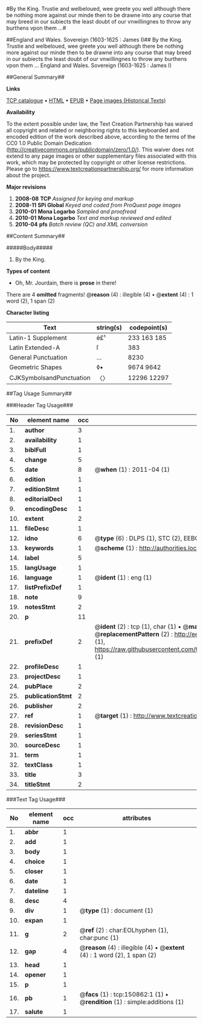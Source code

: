 #By the King. Trustie and welbeloued, wee greete you well although there be nothing more against our minde then to be drawne into any course that may breed in our subiects the least doubt of our vnwillingnes to throw any burthens vpon them ...#

##England and Wales. Sovereign (1603-1625 : James I)##
By the King. Trustie and welbeloued, wee greete you well although there be nothing more against our minde then to be drawne into any course that may breed in our subiects the least doubt of our vnwillingnes to throw any burthens vpon them ...
England and Wales. Sovereign (1603-1625 : James I)

##General Summary##

**Links**

[TCP catalogue](http://www.ota.ox.ac.uk/tcp/)  • 
[HTML](http://tei.it.ox.ac.uk/tcp/Texts-HTML/free/A73/A73997.html)  • 
[EPUB](http://tei.it.ox.ac.uk/tcp/Texts-EPUB/free/A73/A73997.epub) • 
[Page images (Historical Texts)](https://historicaltexts.jisc.ac.uk/eebo-99899064e)

**Availability**

To the extent possible under law, the Text Creation Partnership has waived all copyright and related or neighboring rights to this keyboarded and encoded edition of the work described above, according to the terms of the CC0 1.0 Public Domain Dedication (http://creativecommons.org/publicdomain/zero/1.0/). This waiver does not extend to any page images or other supplementary files associated with this work, which may be protected by copyright or other license restrictions. Please go to https://www.textcreationpartnership.org/ for more information about the project.

**Major revisions**

1. __2008-08__ __TCP__ *Assigned for keying and markup*
1. __2008-11__ __SPi Global__ *Keyed and coded from ProQuest page images*
1. __2010-01__ __Mona Logarbo__ *Sampled and proofread*
1. __2010-01__ __Mona Logarbo__ *Text and markup reviewed and edited*
1. __2010-04__ __pfs__ *Batch review (QC) and XML conversion*

##Content Summary##

#####Body#####

1. By the King.

**Types of content**

  * Oh, Mr. Jourdain, there is **prose** in there!

There are 4 **omitted** fragments! 
 @__reason__ (4) : illegible (4)  •  @__extent__ (4) : 1 word (2), 1 span (2)

**Character listing**


|Text|string(s)|codepoint(s)|
|---|---|---|
|Latin-1 Supplement|é£¹|233 163 185|
|Latin Extended-A|ſ|383|
|General Punctuation|…|8230|
|Geometric Shapes|◊▪|9674 9642|
|CJKSymbolsandPunctuation|〈〉|12296 12297|

##Tag Usage Summary##

###Header Tag Usage###

|No|element name|occ|attributes|
|---|---|---|---|
|1.|__author__|3||
|2.|__availability__|1||
|3.|__biblFull__|1||
|4.|__change__|5||
|5.|__date__|8| @__when__ (1) : 2011-04 (1)|
|6.|__edition__|1||
|7.|__editionStmt__|1||
|8.|__editorialDecl__|1||
|9.|__encodingDesc__|1||
|10.|__extent__|2||
|11.|__fileDesc__|1||
|12.|__idno__|6| @__type__ (6) : DLPS (1), STC (2), EEBO-CITATION (1), PROQUEST (1), VID (1)|
|13.|__keywords__|1| @__scheme__ (1) : http://authorities.loc.gov/ (1)|
|14.|__label__|5||
|15.|__langUsage__|1||
|16.|__language__|1| @__ident__ (1) : eng (1)|
|17.|__listPrefixDef__|1||
|18.|__note__|9||
|19.|__notesStmt__|2||
|20.|__p__|11||
|21.|__prefixDef__|2| @__ident__ (2) : tcp (1), char (1)  •  @__matchPattern__ (2) : ([0-9\-]+):([0-9IVX]+) (1), (.+) (1)  •  @__replacementPattern__ (2) : http://eebo.chadwyck.com/downloadtiff?vid=$1&page=$2 (1), https://raw.githubusercontent.com/textcreationpartnership/Texts/master/tcpchars.xml#$1 (1)|
|22.|__profileDesc__|1||
|23.|__projectDesc__|1||
|24.|__pubPlace__|2||
|25.|__publicationStmt__|2||
|26.|__publisher__|2||
|27.|__ref__|1| @__target__ (1) : http://www.textcreationpartnership.org/docs/. (1)|
|28.|__revisionDesc__|1||
|29.|__seriesStmt__|1||
|30.|__sourceDesc__|1||
|31.|__term__|1||
|32.|__textClass__|1||
|33.|__title__|3||
|34.|__titleStmt__|2||


###Text Tag Usage###

|No|element name|occ|attributes|
|---|---|---|---|
|1.|__abbr__|1||
|2.|__add__|1||
|3.|__body__|1||
|4.|__choice__|1||
|5.|__closer__|1||
|6.|__date__|1||
|7.|__dateline__|1||
|8.|__desc__|4||
|9.|__div__|1| @__type__ (1) : document (1)|
|10.|__expan__|1||
|11.|__g__|2| @__ref__ (2) : char:EOLhyphen (1), char:punc (1)|
|12.|__gap__|4| @__reason__ (4) : illegible (4)  •  @__extent__ (4) : 1 word (2), 1 span (2)|
|13.|__head__|1||
|14.|__opener__|1||
|15.|__p__|1||
|16.|__pb__|1| @__facs__ (1) : tcp:150862:1 (1)  •  @__rendition__ (1) : simple:additions (1)|
|17.|__salute__|1||
